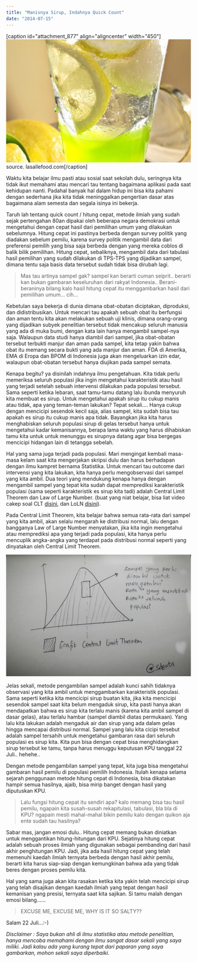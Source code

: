 ```yaml
---
title: "Manisnya Sirup, Indahnya Quick Count"
date: "2014-07-15"
---
```


\[caption id="attachment\_877" align="aligncenter" width="450"\][![source. lasallefood.com](images/melon-mint-punch.jpg)](https://bydnta.files.wordpress.com/2014/07/melon-mint-punch.jpg) source. lasallefood.com\[/caption\]

Waktu kita belajar ilmu pasti atau sosial saat sekolah dulu, seringnya kita tidak ikut memahami atau mencari tau tentang bagaimana aplikasi pada saat kehidupan nanti. Padahal banyak hal dalam hidup ini bisa kita pahami dengan sederhana jika kita tidak meninggalkan pengertian dasar atas bagaimana alam semesta dan segala isinya ini bekerja.

Taruh lah tentang quick count / hitung cepat, metode ilmiah yang sudah sejak pertengahan 80an dipakai oleh beberapa negara demokrasi untuk mengetahui dengan cepat hasil dari pemilihan umum yang dilakukan sebelumnya. Hitung cepat ini pastinya berbeda dengan survey politik yang diadakan sebelum pemilu, karena survey politik mengambil data dari preferensi pemilih yang bisa saja berbeda dengan yang mereka coblos di balik bilik pemilihan. Hitung cepat, sebaliknya, mengambil data dari tabulasi hasil pemilihan yang sudah dilakukan di TPS-TPS yang dijadikan sampel, dimana tentu saja basis data tersebut sudah tidak bisa dirubah lagi.

> Mas tau artinya sampel gak? sampel kan berarti cuman seiprit.. berarti kan bukan gambaran keseluruhan dari rakyat Indonesia.. Berani-beraninya bilang kalo hasil hitung cepat itu menggambarkan hasil dari pemilihan umum... cih...

Kebetulan saya bekerja di dunia dimana obat-obatan diciptakan, diproduksi, dan didistribusikan. Untuk mencari tau apakah sebuah obat itu berfungsi dan aman tentu kita akan melakukan sebuah uji klinis, dimana orang-orang yang dijadikan subyek penelitian tersebut tidak mencakup seluruh manusia yang ada di muka bumi, dengan kata lain hanya mengambil sampel-nya saja. Walaupun data studi hanya diambil dari sampel, jika obat-obatan tersebut terbukti manjur dan aman pada sampel, kita tetap yakin bahwa obat itu memang secara bukti yang ada manjur dan aman. FDA di Amerika, EMA di Eropa dan BPOM di Indonesia juga akan mengeluarkan izin edar, walaupun obat-obatan tersebut hanya diujikan pada sampel semata.

Kenapa begitu? ya disinilah indahnya ilmu pengetahuan. Kita tidak perlu memeriksa seluruh populasi jika ingin mengetahui karakteristik atau hasil yang terjadi setelah sebuah intervensi dilakukan pada populasi tersebut. Sama seperti ketika lebaran, saat tamu-tamu datang lalu ibunda menyuruh kita membuat es sirup. Untuk mengetahui apakah sirup itu cukup manis atau tidak, apa yang teman-teman lakukan? Tepat sekali.... Hanya cukup dengan mencicipi sesendok kecil saja, alias sampel, kita sudah bisa tau apakah es sirup itu cukup manis apa tidak. Bayangkan jika kita harus menghabiskan seluruh populasi sirup di gelas tersebut hanya untuk mengetahui kadar kemanisannya, berapa lama waktu yang harus dihabiskan tamu kita untuk untuk menunggu es sirupnya datang agar bisa bergegas mencicipi hidangan lain di tetangga sebelah.

Hal yang sama juga terjadi pada populasi. Mari mengingat kembali masa-masa kelam saat kita mengerjakan skripsi dulu dan harus berhadapan dengan ilmu kampret bernama Statistika. Untuk mencari tau outcome dari intervensi yang kita lakukan, kita hanya perlu mengobservasi dari sampel yang kita ambil. Dua teori yang mendukung kenapa hanya dengan mengambil sampel yang tepat kita sudah dapat memprediksi karakteristik populasi (sama seperti karakteristik es sirup kita tadi) adalah Central Limit Theorem dan Law of Large Number. (buat yang niat belajar, bisa liat video cakep soal CLT [disini](https://www.khanacademy.org/math/probability/statistics-inferential/sampling_distribution/v/central-limit-theorem), dan LoLN [disini](https://www.khanacademy.org/math/probability/random-variables-topic/expected-value/v/law-of-large-numbers?k&playlist=Statistics)).

Pada Central Limit Theorem, kita belajar bahwa semua rata-rata dari sampel yang kita ambil, akan selalu mengarah ke distribusi normal, lalu dengan bangganya Law of Large Number menyatakan, jika kita ingin mengetahui atau memprediksi apa yang terjadi pada populasi, kita hanya perlu mencuplik angka-angka yang terdapat pada distribusi normal seperti yang dinyatakan oleh Central Limit Theorem.

[![Central Limit Theorem](images/path-2014-07-15-19_49.jpeg)](https://bydnta.files.wordpress.com/2014/07/path-2014-07-15-19_49.jpeg)

Jelas sekali, metode pengambilan sampel adalah kunci sahih tidaknya observasi yang kita ambil untuk menggambarkan karakteristik populasi. Sama seperti ketika kita mencicipi sirup buatan kita, jika kita mencicipi sesendok sampel saat kita belum mengaduk sirup, kita pasti hanya akan mendapatkan bahwa es sirup kita terlalu manis (karena kita ambil sampel di dasar gelas), atau terlalu hambar (sampel diambil diatas permukaan). Yang lalu kita lakukan adalah mengaduk air dan sirup yang ada dalam gelas hingga mencapai distribusi normal. Sampel yang lalu kita cicipi tersebut adalah sampel tersahih untuk mengetahui gambaran rasa dari seluruh populasi es sirup kita. Kita pun bisa dengan cepat bisa menghidangkan sirup tersebut ke tamu, tanpa harus menuggu keputusan KPU tanggal 22 Juli.. hehehe..

Dengan metode pengambilan sampel yang tepat, kita juga bisa mengetahui gambaran hasil pemilu di populasi pemilih Indonesia. Itulah kenapa selama sejarah penggunaan metode hitung cepat di Indonesia, bisa dikatakan hampir semua hasilnya, ajaib, bisa mirip banget dengan hasil yang diputuskan KPU.

> Lalu fungsi hitung cepat itu sendiri apa? kalo memang bisa tau hasil pemilu, ngapain kita susah-susah rekapitulasi, tabulasi, bla bla di KPU? ngapain mesti mahal-mahal bikin pemilu kalo dengan quikon aja ente sudah tau hasilnya?

Sabar mas, jangan emosi dulu.. Hitung cepat memang bukan diniatkan untuk menggantikan hitung-hitungan dari KPU. Sejatinya hitung cepat adalah sebuah proses ilmiah yang digunakan sebagai pembanding dari hasil akhir penghitungan KPU. Jadi, jika ada hasil hitung cepat yang telah memenuhi kaedah ilmiah ternyata berbeda dengan hasil akhir pemilu, berarti kita harus siap-siap dengan kemungkinan bahwa ada yang tidak beres dengan proses pemilu kita.

Hal yang sama juga akan kita rasakan ketika kita yakin telah mencicipi sirup yang telah disajikan dengan kaedah ilmiah yang tepat dengan hasil kemanisan yang presisi, ternyata saat kita sajikan. Si tamu malah dengan emosi bilang......

> EXCUSE ME, EXCUSE ME, WHY IS IT SO SALTY??

Salam 22 Juli...:-)

_Disclaimer : Saya bukan ahli di ilmu statistika atau metode penelitian, hanya mencoba memahami dengan ilmu sangat dasar sekali yang saya miliki. Jadi kalau ada yang kurang tepat dari paparan yang saya gambarkan, mohon sekali saya diperbaiki._
